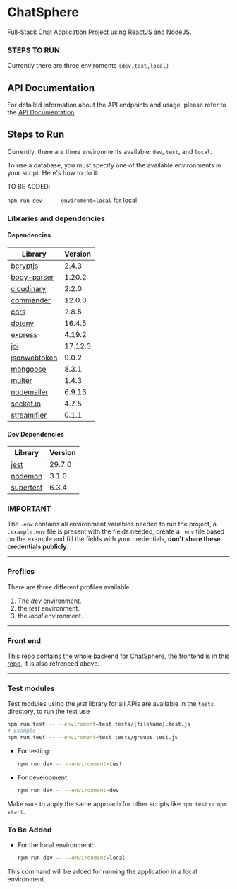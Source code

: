 # ChatSphere

Full-Stack Chat Application Project using ReactJS and NodeJS.

### STEPS TO RUN

Currently there are three enviroments
```(dev,test,local)```

## API Documentation

For detailed information about the API endpoints and usage, please refer to the [API Documentation](https://documenter.getpostman.com/view/32763635/2sA35MzzRV#e48a33f9-b1ed-4b32-8e2e-304ab8320391).

## Steps to Run

Currently, there are three environments available: `dev`, `test`, and `local`.

To use a database, you must specify one of the available environments in your script. Here's how to do it:

TO BE ADDED:

```npm run dev -- --enviroment=local``` for local

### Libraries and dependencies

#### Dependencies

| Library             | Version   |
|---------------------|-----------|
| [bcryptjs](https://www.npmjs.com/package/bcryptjs)          | 2.4.3    |
| [body-parser](https://www.npmjs.com/package/body-parser)    | 1.20.2   |
| [cloudinary](https://www.npmjs.com/package/cloudinary)      | 2.2.0    |
| [commander](https://www.npmjs.com/package/commander)        | 12.0.0   |
| [cors](https://www.npmjs.com/package/cors)                  | 2.8.5    |
| [dotenv](https://www.npmjs.com/package/dotenv)              | 16.4.5   |
| [express](https://www.npmjs.com/package/express)            | 4.19.2   |
| [joi](https://www.npmjs.com/package/joi)                    | 17.12.3  |
| [jsonwebtoken](https://www.npmjs.com/package/jsonwebtoken)  | 9.0.2    |
| [mongoose](https://www.npmjs.com/package/mongoose)          | 8.3.1    |
| [multer](https://www.npmjs.com/package/multer/v/1.4.3)      | 1.4.3    |
| [nodemailer](https://www.npmjs.com/package/nodemailer)      | 6.9.13   |
| [socket.io](https://www.npmjs.com/package/socket.io)        | 4.7.5    |
| [streamifier](https://www.npmjs.com/package/streamifier)    | 0.1.1    |

#### Dev Dependencies

| Library             | Version   |
|---------------------|-----------|
| [jest](https://www.npmjs.com/package/jest)                 | 29.7.0   |
| [nodemon](https://www.npmjs.com/package/nodemon)           | 3.1.0    |
| [supertest](https://www.npmjs.com/package/supertest)       | 6.3.4    |

### **IMPORTANT**

The `.env` contains all environment variables needed to run the project, a `.example.env` file is present with the fields needed, create a `.env` file based on the example and fill the fields with your credentials, **don't share these credentials publicly**

---

### Profiles

There are three different profiles available.

1. The *dev* environment.
2. the *test* environment.
3. the *local* environment.

---

### Front end

This repo contains the whole backend for ChatSphere, the frontend is in this [repo](https://github.com/MazenSamehR/ChatSphere/tree/master), it is also refrenced above.

---

### Test modules

Test modules using the *jest* library for all APIs are available in the `tests` directory, to run the test use

```bash
npm run test -- --enviroment=test tests/{fileName}.test.js
# Example
npm run test -- --enviroment=test tests/groups.test.js 
```

- For testing:

  ```bash
  npm run dev -- --environment=test
  ```

- For development:

  ```bash
  npm run dev -- --environment=dev
  ```

Make sure to apply the same approach for other scripts like `npm test` or `npm start`.

### To Be Added

- For the local environment:

  ```bash
  npm run dev -- --environment=local
  ```

This command will be added for running the application in a local environment.
